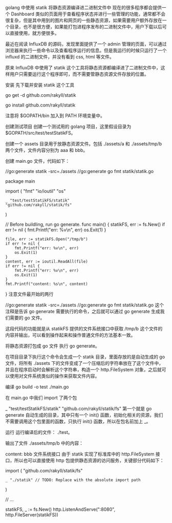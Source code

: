 golang 中使用 statik 将静态资源编译进二进制文件中
现在的很多程序都会提供一个 Dashboard 类似的页面用于查看程序状态并进行一些管理的功能，通常都不会很复杂，但是其中用到的图片和网页的一些静态资源，如果需要用户额外存放在一个目录，也不是很方便，如果能打包进程序发布的二进制文件中，用户下载以后可以直接使用，就方便很多。

最近在阅读 InfluxDB 的源码，发现里面提供了一个 admin 管理的页面，可以通过浏览器来执行一些命令以及查看程序运行的信息。但是我运行的时候只运行了一个 influxd 的二进制文件，并没有看到 css, html 等文件。

原来 InfluxDB 中使用了 statik 这个工具将静态资源都编译进了二进制文件中，这样用户只需要运行这个程序即可，而不需要管静态资源文件存放的位置。

安装
先下载并安装 statik 这个工具

go get -d github.com/rakyll/statik

go install github.com/rakyll/statik

注意将 $GOPATH/bin 加入到 PATH 环境变量中。

创建测试项目
创建一个测试用的 golang 项目，这里假设目录为 $GOPATH/src/test/testStatikFS。

创建一个 assets 目录用于放静态资源文件。包括 ./assets/a 和 ./assets/tmp/b 两个文件，文件内容分别为 aaa 和 bbb。

创建 main.go 文件，代码如下：

//go:generate statik -src=./assets
//go:generate go fmt statik/statik.go

package main

import (
    "fmt"
    "io/ioutil"
    "os"

    _ "test/testStatikFS/statik"
    "github.com/rakyll/statik/fs"
)

// Before buildling, run go generate.
func main() {
    statikFS, err := fs.New()
    if err != nil {
        fmt.Printf("err: %v\n", err)
        os.Exit(1)
    }   

    file, err := statikFS.Open("/tmp/b")
    if err != nil {
        fmt.Printf("err: %v\n", err)
        os.Exit(1)
    }   
    content, err := ioutil.ReadAll(file)
    if err != nil { 
        fmt.Printf("err: %v\n", err)
        os.Exit(1)
    }   
    fmt.Printf("content: %s\n", content)
}
注意文件最开始的两行

//go:generate statik -src=./assets
//go:generate go fmt statik/statik.go
这个注释是告诉 go generate 需要执行的命令，之后就可以通过 go generate 生成我们需要的 go 文件。

这段代码的功能就是从 statikFS 提供的文件系统接口中获取 /tmp/b 这个文件的内容并输出，可以看到操作起来和操作普通文件的方法基本一致。

将静态资源打包成 go 文件
执行 go generate。

在项目目录下执行这个命令会生成一个 statik 目录，里面存放的是自动生成的 go 文件，将所有 ./assets 下的文件变成了一个压缩后的字符串放在了这个文件中，并且在程序启动时会解析这个字符串，构造一个 http.FileSystem 对象，之后就可以使用对文件系统类似的操作来获取文件内容。

编译
go build -o test ./main.go

在 main.go 中我们 import 了两个包

_ "test/testStatikFS/statik"
"github.com/rakyll/statik/fs"
第一个就是 go generate 自动生成的目录，其中只有一个 init() 函数，初始化相关的资源，我们不需要调用这个包里面的函数，只执行 init() 函数，所以在包名前加上 _。

运行
运行编译后的文件： ./test。

输出了文件 ./assets/tmp/b 中的内容：

content: bbb
文件系统接口
由于 statik 实现了标准库中的 http.FileSystem 接口，所以也可以直接使用 http 包提供静态资源的访问服务，关键部分代码如下：

import (
  "github.com/rakyll/statik/fs"

    _ "./statik" // TODO: Replace with the absolute import path
)

// ...

statikFS, _ := fs.New()
http.ListenAndServe(":8080", http.FileServer(statikFS))